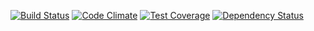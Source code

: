 [![Build Status](https://travis-ci.org/mgup/hq.svg?branch=master)](https://travis-ci.org/mgup/hq)
[![Code Climate](https://codeclimate.com/github/mgup/hq.png)](https://codeclimate.com/github/mgup/hq)
[![Test Coverage](https://codeclimate.com/github/mgup/hq/coverage.png)](https://codeclimate.com/github/mgup/hq)
[![Dependency Status](https://gemnasium.com/mgup/hq.svg)](https://gemnasium.com/mgup/hq)


